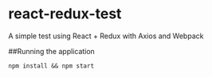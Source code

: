 # react-redux-test
A simple test using React + Redux with Axios and Webpack

##Running the application
```
npm install && npm start
```
